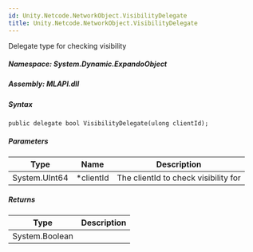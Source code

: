```yaml
---  
id: Unity.Netcode.NetworkObject.VisibilityDelegate  
title: Unity.Netcode.NetworkObject.VisibilityDelegate  
---
```


<div class="markdown level0 summary">

Delegate type for checking visibility

</div>

<div class="markdown level0 conceptual">

</div>

##### **Namespace**: System.Dynamic.ExpandoObject

##### **Assembly**: MLAPI.dll

##### Syntax

``` lang-csharp
public delegate bool VisibilityDelegate(ulong clientId);
```

##### Parameters

| Type          | Name       | Description                          |
|---------------|------------|--------------------------------------|
| System.UInt64 | \*clientId | The clientId to check visibility for |

##### Returns

| Type           | Description |
|----------------|-------------|
| System.Boolean |             |
